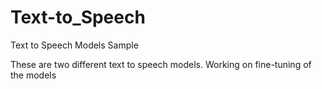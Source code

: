 # Text-to_Speech
Text to Speech Models Sample

These are two different text to speech models.
Working on fine-tuning of the models